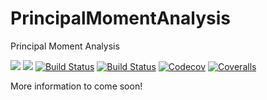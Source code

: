 # PrincipalMomentAnalysis
Principal Moment Analysis

[![](https://img.shields.io/badge/docs-stable-blue.svg)](https://principalmomentanalysis.github.io/PrincipalMomentAnalysis.jl/stable)
[![](https://img.shields.io/badge/docs-dev-blue.svg)](https://principalmomentanalysis.github.io/PrincipalMomentAnalysis.jl/dev)
[![Build Status](https://travis-ci.com/PrincipalMomentAnalysis/PrincipalMomentAnalysis.jl.svg?branch=master)](https://travis-ci.com/PrincipalMomentAnalysis/PrincipalMomentAnalysis.jl)
[![Build Status](https://ci.appveyor.com/api/projects/status/github/PrincipalMomentAnalysis/PrincipalMomentAnalysis.jl?svg=true)](https://ci.appveyor.com/project/PrincipalMomentAnalysis/PrincipalMomentAnalysis-jl)
[![Codecov](https://codecov.io/gh/PrincipalMomentAnalysis/PrincipalMomentAnalysis.jl/branch/master/graph/badge.svg)](https://codecov.io/gh/PrincipalMomentAnalysis/PrincipalMomentAnalysis.jl)
[![Coveralls](https://coveralls.io/repos/github/PrincipalMomentAnalysis/PrincipalMomentAnalysis.jl/badge.svg?branch=master)](https://coveralls.io/github/PrincipalMomentAnalysis/PrincipalMomentAnalysis.jl?branch=master)

More information to come soon!
